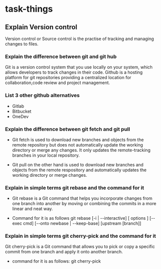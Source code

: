 # task-things

## Explain Version control
Version control or Source control is the practise of tracking and managing changes to files.

### Explain the difference between git and git hub
 Git is a version control system that you use locally on your system, which allows developers to track changes in their code.
 Github is a hosting platform for git repositories providing a centralized location for collaboration,code review and project management.

 ### List 3 other github alternatives
 * Gitlab
 * Bitbucket
 * OneDev

 ### Explain the difference between git fetch and git pull
* Git fetch is used to download new branches and objects from the remote repository but does not automatically update the working directory or merge any changes. It only updates the remote-tracking branches in your local repository. 

* Git pull on the other hand is used to download new branches and objects from the remote respository and automatically updates the working directory or merge changes.

### Explain in simple terms git rebase and the command for it
* Git rebase is a Git command that helps you incorporate changes from one branch into another by moving or combining the commits in a more linear and neat way.

* Command for it is as follows
git rebase [-i | --interactive] [ options ] [--exec cmd] [--onto newbase | --keep-base] [upstream [branch]]

### Explain in simple terms git cherry-pick and the command for it 
Git cherry-pick is a Git command that allows you to pick or copy a specific commit from one branch and apply it onto another branch.

* command for it is as follows: git cherry-pick<commit-hash>
